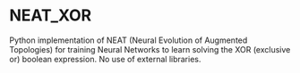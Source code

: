 # NEAT_XOR
Python implementation of NEAT (Neural Evolution of Augmented Topologies) for training Neural Networks to learn solving the XOR (exclusive or) boolean expression. No use of external libraries.
